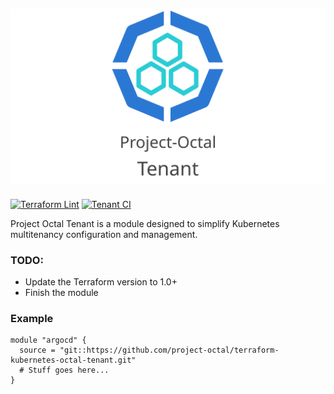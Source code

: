 ![Project Octal: Tenant](docs/images/project-octal-tenant.svg "Project Octal Tenant")
---

[![Terraform Lint](https://github.com/project-octal/terraform-kubernetes-octal-tenant/actions/workflows/terraform-checks.yml/badge.svg?branch=main)](https://github.com/project-octal/terraform-kubernetes-octal-tenant/actions/workflows/terraform-checks.yml)
[![Tenant CI](https://github.com/project-octal/terraform-kubernetes-octal-tenant/actions/workflows/octal-tenant-test.yml/badge.svg?branch=main)](https://github.com/project-octal/terraform-kubernetes-octal-tenant/actions/workflows/octal-tenant-test.yml)

Project Octal Tenant is a module designed to simplify Kubernetes multitenancy configuration and management.

### TODO:
- Update the Terraform version to 1.0+
- Finish the module

### Example
```hcl-terraform
module "argocd" {
  source = "git::https://github.com/project-octal/terraform-kubernetes-octal-tenant.git"
  # Stuff goes here...
}
```

<!-- BEGIN_TF_DOCS -->
<!-- END_TF_DOCS -->